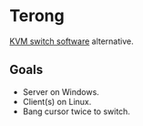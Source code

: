 # Terong

[KVM switch software](https://en.wikipedia.org/wiki/KVM_switch) alternative.

## Goals

- Server on Windows.
- Client(s) on Linux.
- Bang cursor twice to switch.
